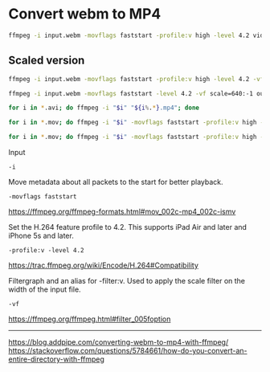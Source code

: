 # Convert webm to MP4

```bash
ffmpeg -i input.webm -movflags faststart -profile:v high -level 4.2 video.mp4
```

## Scaled version

```bash
ffmpeg -i input.webm -movflags faststart -profile:v high -level 4.2 -vf "scale=iw/2:ih/2" video.mp4

ffmpeg -i input.webm -movflags faststart -level 4.2 -vf scale=640:-1 output.mp4

for i in *.avi; do ffmpeg -i "$i" "${i%.*}.mp4"; done

for i in *.mov; do ffmpeg -i "$i" -movflags faststart -profile:v high -level 4.2 -vf "scale=iw/2:ih/2" "${i%.*}.mp4"; done

for i in *.mov; do ffmpeg -i "$i" -movflags faststart -profile:v high -level 4.2 -vf "scale=640:-1" "${i%.*}.mp4"; done
```

Input

    -i

Move metadata about all packets to the start for better playback.

    -movflags faststart

<https://ffmpeg.org/ffmpeg-formats.html#mov_002c-mp4_002c-ismv>

Set the H.264 feature profile to 4.2. This supports iPad Air and later and iPhone 5s and later.

    -profile:v -level 4.2

<https://trac.ffmpeg.org/wiki/Encode/H.264#Compatibility>

Filtergraph and an alias for -filter:v. Used to apply the scale filter on the width of the input file.

    -vf

<https://ffmpeg.org/ffmpeg.html#filter_005foption>

---

<https://blog.addpipe.com/converting-webm-to-mp4-with-ffmpeg/>
<https://stackoverflow.com/questions/5784661/how-do-you-convert-an-entire-directory-with-ffmpeg>
